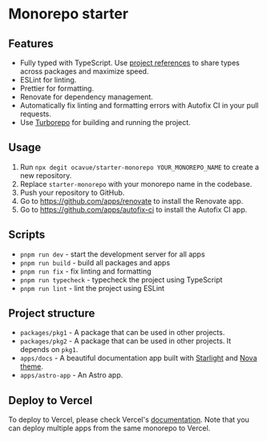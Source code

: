 # Monorepo starter

## Features

- Fully typed with TypeScript. Use [project references](https://typescriptlang.org/docs/handbook/project-references.html) to share types across packages and maximize speed.
- ESLint for linting.
- Prettier for formatting.
- Renovate for dependency management.
- Automatically fix linting and formatting errors with Autofix CI in your pull requests.
- Use [Turborepo](https://turbo.build/) for building and running the project.

## Usage

1. Run `npx degit ocavue/starter-monorepo YOUR_MONOREPO_NAME` to create a new repository.
2. Replace `starter-monorepo` with your monorepo name in the codebase.
3. Push your repository to GitHub.
4. Go to https://github.com/apps/renovate to install the Renovate app.
5. Go to https://github.com/apps/autofix-ci to install the Autofix CI app.

## Scripts

- `pnpm run dev` - start the development server for all apps
- `pnpm run build` - build all packages and apps
- `pnpm run fix` - fix linting and formatting
- `pnpm run typecheck` - typecheck the project using TypeScript
- `pnpm run lint` - lint the project using ESLint

## Project structure

- `packages/pkg1` - A package that can be used in other projects.
- `packages/pkg2` - A package that can be used in other projects. It depends on `pkg1`.
- `apps/docs` - A beautiful documentation app built with [Starlight](https://starlight.astro.build/) and [Nova theme](https://github.com/ocavue/starlight-theme-nova).
- `apps/astro-app` - An Astro app.

## Deploy to Vercel

To deploy to Vercel, please check Vercel's [documentation](https://vercel.com/docs/monorepos). Note that you can deploy multiple apps from the same monorepo to Vercel.
